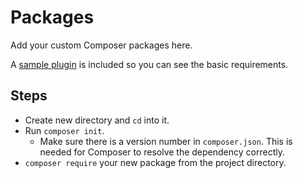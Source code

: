 # Packages

Add your custom Composer packages here.

A [sample plugin](sample-plugin) is included so you can see the basic requirements.

## Steps

- Create new directory and `cd` into it.
- Run `composer init`.
  - Make sure there is a version number in `composer.json`. This is needed for Composer to resolve the dependency correctly.
- `composer require` your new package from the project directory.
